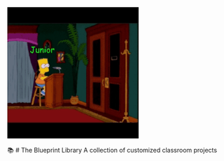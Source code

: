 <div align="left">
  <img src="./readme_src/media/githubgif0.gif" width="300">
</div>

📚 # The Blueprint Library
A collection of customized classroom projects
